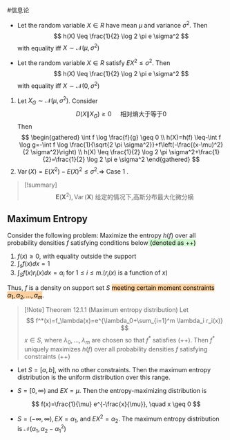 #信息论 
- Let the random variable $X \in R$ have mean $\mu$ and variance $\sigma^2$. Then
$$
h(X) \leq \frac{1}{2} \log 2 \pi e \sigma^2
$$
with equality iff $X \sim \mathcal{N}\left(\mu, \sigma^2\right)$

* Let the random variable $X \in R$ satisfy $E X^2 \leq \sigma^2$. Then
$$
h(X) \leq \frac{1}{2} \log 2 \pi e \sigma^2
$$
with equality iff $X \sim \mathcal{N}\left(0, \sigma^2\right)$
1. Let $X_G \sim \mathcal{N}\left(\mu, \sigma^2\right)$. Consider
$$
D\left(X \| X_G\right) \geq 0 \quad \text { 相对熵大于等于0 }
$$
Then
$$
\begin{gathered}
\int f \log \frac{f}{g} \geq 0 \\
h(X)=h(f) \leq-\int f \log g=-\int f \log \frac{1}{\sqrt{2 \pi \sigma^2}}+f\left(-\frac{(x-\mu)^2}{2 \sigma^2}\right) \\
h(X) \leq \frac{1}{2} \log 2 \pi \sigma^2+\frac{1}{2}=\frac{1}{2} \log 2 \pi e \sigma^2
\end{gathered}
$$
2. $\operatorname{Var}(X)=E\left(X^2\right)-E(X)^2 \leq \sigma^2 . \Rightarrow$ Case 1 .

>[!summary]
>$$
\boldsymbol{E}\left(\boldsymbol{X}^2\right), \operatorname{Var}(\mathbf{X}) \text { 给定的情况下,高斯分布最大化微分樀 }
>$$


## Maximum Entropy

Consider the following problem: Maximize the entropy $h(f)$ over all probability densities $f$ satisfying conditions below<mark style="background: #BBFABBA6;"> (denoted as ++)</mark>
1. $f(x) \geq 0$, with equality outside the support
2. $\int_s f(x) d x=1$
3. $\int_S f(x) r_i(x) d x=\alpha_i$ for $1 \leq i \leq m .\left(r_i(x)\right.$ is a function of $\left.x\right)$


Thus, $f$ is a density on support set $S$ <mark style="background: #FFB86CA6;">meeting certain moment constraints $\alpha_1, \alpha_2, \ldots, \alpha_m$</mark>.

>[!Note] Theorem 12.1.1 (Maximum entropy distribution) 
Let
>$$
>f^*(x)=f_\lambda(x)=e^{\lambda_0+\sum_{i=1}^m \lambda_i r_i(x)}
>$$
>$x \in S$, where $\lambda_0, \ldots, \lambda_m$ are chosen so that $f^*$ satisfies $(++)$. Then $f^*$ uniquely maximizes $h(f)$ over all probability densities $f$ satisfying constraints $(++)$
- Let $S=[a, b]$, with no other constraints. Then the maximum entropy distribution is the uniform distribution over this range.

* $S=[0, \infty)$ and $E X=\mu$. Then the entropy-maximizing distribution is

$$
f(x)=\frac{1}{\mu} e^{-\frac{x}{\mu}}, \quad x \geq 0
$$
* $S=(-\infty, \infty), E X=\alpha_1$, and $E X^2=\alpha_2$. The maximum entropy distribution is $\mathcal{N}\left(\alpha_1, \alpha_2-\alpha_1^2\right)$